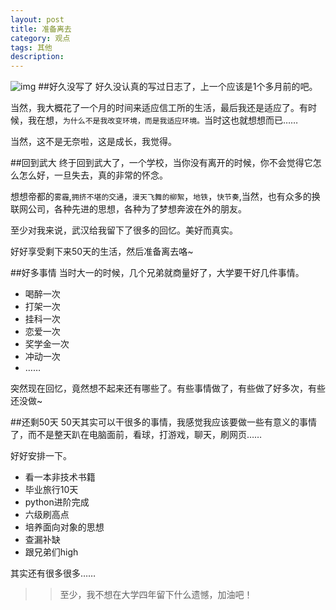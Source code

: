 ```yaml
---
layout: post
title: 准备离去
category: 观点
tags: 其他
description: 
---
```

![img](http://media-cache-cd0.pinimg.com/736x/de/19/25/de19254bc60846d7ce5c3666fa396bf2.jpg)
##好久没写了
好久没认真的写过日志了，上一个应该是1个多月前的吧。

当然，我大概花了一个月的时间来适应信工所的生活，最后我还是适应了。有时候，我在想，`为什么不是我改变环境，而是我适应环境。`当时这也就想想而已……

当然，这不是无奈啦，这是成长，我觉得。

##回到武大
终于回到武大了，一个学校，当你没有离开的时候，你不会觉得它怎么怎么好，一旦失去，真的非常的怀念。

想想帝都的`雾霾`,`拥挤不堪的交通`，`漫天飞舞的柳絮`，`地铁`，`快节奏`,当然，也有众多的换联网公司，各种先进的思想，各种为了梦想奔波在外的朋友。

至少对我来说，武汉给我留下了很多的回忆。美好而真实。

好好享受剩下来50天的生活，然后准备离去咯~

##好多事情
当时大一的时候，几个兄弟就商量好了，大学要干好几件事情。

*	喝醉一次
*	打架一次
*	挂科一次
*	恋爱一次
*	奖学金一次
*	冲动一次
*	……

突然现在回忆，竟然想不起来还有哪些了。有些事情做了，有些做了好多次，有些还没做~

##还剩50天
50天其实可以干很多的事情，我感觉我应该要做一些有意义的事情了，而不是整天趴在电脑面前，看球，打游戏，聊天，刷网页……

好好安排一下。

*	看一本非技术书籍
*	毕业旅行10天
*	python进阶完成
*	六级刷高点
*	培养面向对象的思想
*	查漏补缺
*	跟兄弟们high


其实还有很多很多……

>>至少，我不想在大学四年留下什么遗憾，加油吧！


